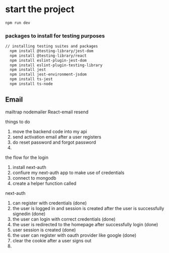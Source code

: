 # start the project

```bash
npm run dev
```

### packages to install for testing purposes
```bash
// installing testing suites and packages
  npm install @testing-library/jest-dom
  npm install @testing-library/react
  npm install eslint-plugin-jest-dom
  npm install eslint-plugin-testing-library
  npm install jest
  npm install jest-environment-jsdom
  npm install ts-jest
  npm install ts-node
```

## Email
mailtrap
nodemailer
React-email
resend

things to do
1. move the backend code into my api
2. send activation email after a user registers
3. do reset password and forgot password
4. 

the flow for the login
1. install next-auth 
2. confiure my next-auth app to make use of credentials
3. connect to mongodb
4. create a helper function called 

next-auth
1. can register with credentials (done)
2. the user is logged in and session is created after the user is successfully signedin (done)
3. the user can login with correct credentials (done)
4. the user is redirected to the homepage after successfully login (done)
4. user session is created (done)
5. the user can register with oauth provider like google (done)
6. clear the cookie after a user signs out
7. 
